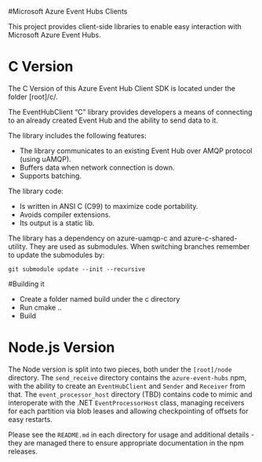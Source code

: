 ﻿#Microsoft Azure Event Hubs Clients

This project provides client-side libraries to enable easy interaction with Microsoft Azure Event Hubs.


C Version 
====================

The C Version of this Azure Event Hub Client SDK is located under the folder [root]/c/.

The EventHubClient “C” library provides developers a means of connecting to an already created Event Hub and the ability to send data to it. 

The library includes the following features:
* The library communicates to an existing Event Hub over AMQP protocol (using uAMQP).
* Buffers data when network connection is down.
* Supports batching.


The library code:
* Is written in ANSI C (C99) to maximize code portability.
* Avoids compiler extensions.
* Its output is a static lib.

The library has a dependency on azure-uamqp-c and azure-c-shared-utility. They are used as submodules.
When switching branches remember to update the submodules by:

```
git submodule update --init --recursive
```

#Building it

* Create a folder named build under the c directory
* Run cmake ..
* Build

Node.js Version 
====================

The Node version is split into two pieces, both under the `[root]/node` directory. The `send_receive` directory contains the `azure-event-hubs` npm, with the ability to create an `EventHubClient` and `Sender` and `Receiver` from that. The `event_processor_host` directory (TBD) contains code to mimic and interoperate with the .NET `EventProcessorHost` class, managing receivers for each partition via blob leases and allowing checkpointing of offsets for easy restarts.

Please see the `README.md` in each directory for usage and additional details - they are managed there to ensure appropriate documentation in the npm releases. 
